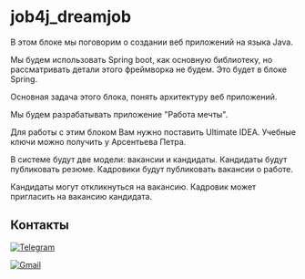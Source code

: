 # job4j_dreamjob

В этом блоке мы поговорим о создании веб приложений на языка Java.

Мы будем использовать Spring boot, как основную библиотеку, но рассматривать детали этого фреймворка не будем. Это будет в блоке Spring.

Основная задача этого блока, понять архитектуру веб приложений.

Мы будем разрабатывать приложение "Работа мечты".

Для работы с этим блоком Вам нужно поставить Ultimate IDEA. Учебные ключи можно получить у Арсентьева Петра.

В системе будут две модели: вакансии и кандидаты. Кандидаты будут публиковать резюме. Кадровики будут публиковать вакансии о работе.

Кандидаты могут откликнуться на вакансию. Кадровик может пригласить на вакансию кандидата.

 ## Контакты
[![Telegram](https://img.shields.io/badge/Telegram-blue?logo=telegram)](https://t.me/GrokDen)

 [![Gmail](https://img.shields.io/badge/Gmail-white?logo=gmail)](mailto:den.voiten@gmail.com)
